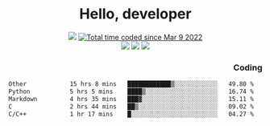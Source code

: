 # <div align='center' >Hello, developer</div>

<div align='center'>
  <a ><img src="https://img.shields.io/badge/dynamic/json?url=https%3A%2F%2Fapi.swo.moe%2Fstats%2Fgithub%2FFree-Aaron-Li&query=count&color=181717&label=GitHub&labelColor=282c34&logo=github&suffix=+follows&cacheSeconds=3600"></a>
  <a href="https://wakatime.com/@fe40087f-8eae-48dc-9950-ad0633db1591"><img src="https://wakatime.com/badge/user/fe40087f-8eae-48dc-9950-ad0633db1591.svg" alt="Total time coded since Mar 9 2022" /></a>
</div>
<div align='center'>
  <a><img src="https://img.shields.io/badge/Rookie-blue?style=plastic&logo=c&logoColor=blue&labelColor=F5B7DB"></a>
  <a><img src="https://img.shields.io/badge/Rookie-blue?style=plastic&logo=c%2B%2B&logoColor=blue&labelColor=F5B7DB"></a> 
  <a><img src="https://img.shields.io/badge/Rookie-blue?style=plastic&logo=python&logoColor=blue&labelColor=F5B7DB"></a> 
</div>

<div align='right'>
  <h3>Coding</h3>
</div>

<!--START_SECTION:waka-->

```txt
Other            15 hrs 8 mins   ████████████▒░░░░░░░░░░░░   49.80 %
Python           5 hrs 5 mins    ████▒░░░░░░░░░░░░░░░░░░░░   16.74 %
Markdown         4 hrs 35 mins   ███▓░░░░░░░░░░░░░░░░░░░░░   15.11 %
C                2 hrs 44 mins   ██▒░░░░░░░░░░░░░░░░░░░░░░   09.02 %
C/C++            1 hr 17 mins    █░░░░░░░░░░░░░░░░░░░░░░░░   04.27 %
```

<!--END_SECTION:waka-->




